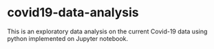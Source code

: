 # covid19-data-analysis

This is an exploratory data analysis on the current Covid-19 data using python implemented on Jupyter notebook.
